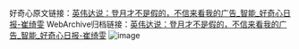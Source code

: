 好奇心原文链接：[英伟达说：登月才不是假的，不信来看我的广告_智能_好奇心日报-崔绮雯](https://www.qdaily.com/articles/2498.html)
WebArchive归档链接：[英伟达说：登月才不是假的，不信来看我的广告_智能_好奇心日报-崔绮雯](http://web.archive.org/web/20190623151145/https://www.qdaily.com/articles/2498.html)
![image](http://ww3.sinaimg.cn/large/007d5XDply1g3v68vzsd2j30u0367b29)